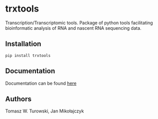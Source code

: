 trxtools
========

Transcription/Transcriptomic tools. Package of python tools facilitating bioinformatic analysis of RNA and nascent RNA sequencing data.

Installation
------------
```pip install trxtools```

Documentation
-------------
Documentation can be found [here](https://turowskilab.github.io/trxtools/)

Authors
-------
Tomasz W. Turowski, Jan Mikołajczyk
